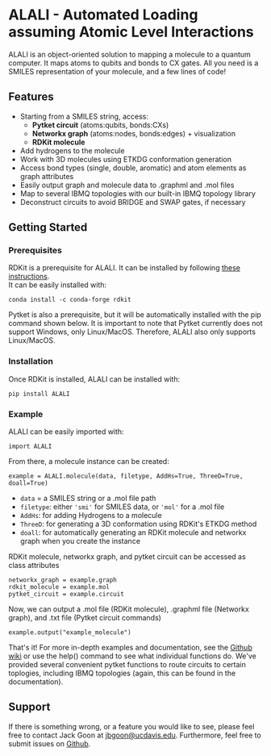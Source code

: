 # ALALI - Automated Loading assuming Atomic Level Interactions

ALALI is an object-oriented solution to mapping a molecule to a quantum computer. It maps atoms to qubits and bonds to CX gates. All you need is a SMILES representation of your molecule, and a few lines of code!

## Features
* Starting from a SMILES string, access:
	* **Pytket circuit** (atoms:qubits, bonds:CXs)
	* **Networkx graph** (atoms:nodes, bonds:edges) + visualization
	* **RDKit molecule**
* Add hydrogens to the molecule  
* Work with 3D molecules using ETKDG conformation generation
* Access bond types (single, double, aromatic) and atom elements as graph attributes
* Easily output graph and molecule data to .graphml and .mol files
* Map to several IBMQ topologies with our built-in IBMQ topology library
* Deconstruct circuits to avoid BRIDGE and SWAP gates, if necessary

## Getting Started
### Prerequisites
RDKit is a prerequisite for ALALI. It can be installed by following [these instructions](https://www.rdkit.org/docs/Install.html).  
It can be easily installed with: 
```
conda install -c conda-forge rdkit
```
Pytket is also a prerequisite, but it will be automatically installed with the pip command shown below.
It is important to note that Pytket currently does not support Windows, only Linux/MacOS. 
Therefore, ALALI also only supports Linux/MacOS.
### Installation
Once RDKit is installed, ALALI can be installed with:

```
pip install ALALI
```

### Example
ALALI can be easily imported with:  

	import ALALI

From there, a molecule instance can be created:

```
example = ALALI.molecule(data, filetype, AddHs=True, ThreeD=True, doall=True)
```

* `data` = a SMILES string or a .mol file path
* `filetype`: either `'smi'` for SMILES data, or `'mol'` for a .mol file
* `AddHs`: for adding Hydrogens to a molecule
* `ThreeD`: for generating a 3D conformation using RDKit's ETKDG method
* `doall`: for automatically generating an RDKit molecule and networkx graph when you create the instance

RDKit molecule, networkx graph, and pytket circuit can be accessed as class attributes

```
networkx_graph = example.graph
rdkit_molecule = example.mol
pytket_circuit = example.circuit
```

Now, we can output a .mol file (RDKit molecule), .graphml file (Networkx graph), and .txt file (Pytket circuit commands)
```
example.output("example_molecule")
```

That's it! For more in-depth examples and documentation, see the [Github wiki](https://github.com/QC-at-Davis/ALALI/wiki)
or use the help() command to see what individual functions do. We've provided several convenient pytket functions to route
circuits to certain toplogies, including IBMQ topologies (again, this can be found in the documentation).

## Support
If there is something wrong, or a feature you would like to see, please feel free to contact Jack Goon at jbgoon@ucdavis.edu. Furthermore, feel free to submit issues on [Github](https://github.com/QC-at-Davis/biopython-modeling/issues). 